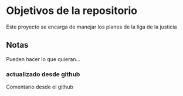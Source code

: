 # Objetivos de la repositorio

Este proyecto se encarga de manejar los planes de la liga de la justicia


## Notas
Pueden hacer lo que quieran...

### actualizado desde github
Comentario desde el github
